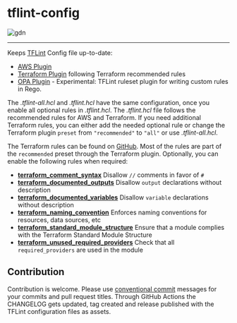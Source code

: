 # tflint-config

![gdn](https://github.com/globaldatanet/.github/raw/main/profile/logo.png)

---

Keeps [TFLint](https://github.com/terraform-linters/tflint) Config file up-to-date:

- [AWS Plugin](https://github.com/terraform-linters/tflint-ruleset-aws)
- [Terraform Plugin](https://github.com/terraform-linters/tflint-ruleset-terraform/blob/main/docs/configuration.md) following Terraform recommended rules
- [OPA Plugin](https://github.com/terraform-linters/tflint-ruleset-opa) - Experimental: TFLint ruleset plugin for writing custom rules in Rego.


The _.tflint-all.hcl_ and _.tflint.hcl_ have the same configuration, once you enable all optional rules in _.tflint.hcl_. The _.tflint.hcl_ file follows the recommended rules for AWS and Terraform. If you need additional Terraform rules, you can either add the needed optional rule or change the Terraform plugin `preset` from `"recommended"` to `"all"` or use _.tflint-all.hcl_.

The Terraform rules can be found on [GitHub](https://github.com/terraform-linters/tflint-ruleset-terraform). Most of the rules are part of the `recommended` preset through the Terraform plugin. Optionally, you can enable the following rules when required:

- **[terraform_comment_syntax](https://github.com/terraform-linters/tflint-ruleset-terraform/blob/main/docs/rules/terraform_comment_syntax.md)** Disallow `//` comments in favor of `#`
- **[terraform_documented_outputs]()** Disallow `output` declarations without description
- **[terraform_documented_variables]()** Disallow `variable` declarations without description
- **[terraform_naming_convention]()** Enforces naming conventions for resources, data sources, etc
- **[terraform_standard_module_structure]()** Ensure that a module complies with the Terraform Standard Module Structure
- **[terraform_unused_required_providers]()** Check that all `required_providers` are used in the module

## Contribution
Contribution is welcome. Please use [conventional commit](https://www.conventionalcommits.org) messages for your commits and pull request titles.
Through GitHub Actions the CHANGELOG gets updated, tag created and release published with the TFLint configuration files as assets.
